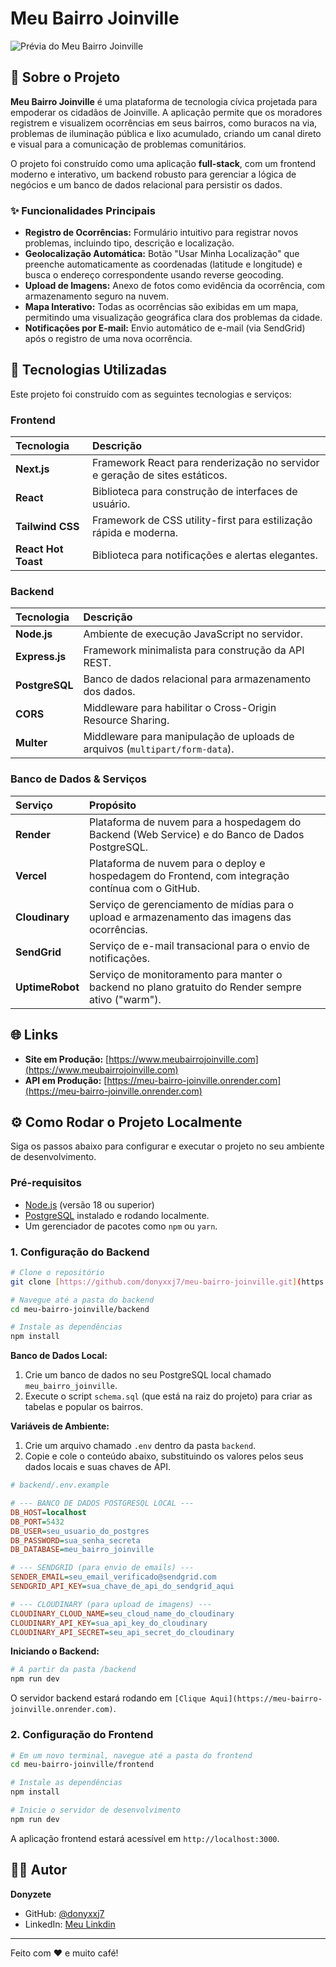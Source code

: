 # Meu Bairro Joinville

![Prévia do Meu Bairro Joinville](https://i.imgur.com/Gd1DfBH.png)
## 📌 Sobre o Projeto

**Meu Bairro Joinville** é uma plataforma de tecnologia cívica projetada para empoderar os cidadãos de Joinville. A aplicação permite que os moradores registrem e visualizem ocorrências em seus bairros, como buracos na via, problemas de iluminação pública e lixo acumulado, criando um canal direto e visual para a comunicação de problemas comunitários.

O projeto foi construído como uma aplicação **full-stack**, com um frontend moderno e interativo, um backend robusto para gerenciar a lógica de negócios e um banco de dados relacional para persistir os dados.

### ✨ Funcionalidades Principais

* **Registro de Ocorrências:** Formulário intuitivo para registrar novos problemas, incluindo tipo, descrição e localização.
* **Geolocalização Automática:** Botão "Usar Minha Localização" que preenche automaticamente as coordenadas (latitude e longitude) e busca o endereço correspondente usando reverse geocoding.
* **Upload de Imagens:** Anexo de fotos como evidência da ocorrência, com armazenamento seguro na nuvem.
* **Mapa Interativo:** Todas as ocorrências são exibidas em um mapa, permitindo uma visualização geográfica clara dos problemas da cidade.
* **Notificações por E-mail:** Envio automático de e-mail (via SendGrid) após o registro de uma nova ocorrência.

## 🚀 Tecnologias Utilizadas

Este projeto foi construído com as seguintes tecnologias e serviços:

### **Frontend**

| Tecnologia | Descrição |
| :--- | :--- |
| **Next.js** | Framework React para renderização no servidor e geração de sites estáticos. |
| **React** | Biblioteca para construção de interfaces de usuário. |
| **Tailwind CSS** | Framework de CSS utility-first para estilização rápida e moderna. |
| **React Hot Toast** | Biblioteca para notificações e alertas elegantes. |

### **Backend**

| Tecnologia | Descrição |
| :--- | :--- |
| **Node.js** | Ambiente de execução JavaScript no servidor. |
| **Express.js** | Framework minimalista para construção da API REST. |
| **PostgreSQL** | Banco de dados relacional para armazenamento dos dados. |
| **CORS** | Middleware para habilitar o Cross-Origin Resource Sharing. |
| **Multer** | Middleware para manipulação de uploads de arquivos (`multipart/form-data`). |

### **Banco de Dados & Serviços**

| Serviço | Propósito |
| :--- | :--- |
| **Render** | Plataforma de nuvem para a hospedagem do Backend (Web Service) e do Banco de Dados PostgreSQL. |
| **Vercel** | Plataforma de nuvem para o deploy e hospedagem do Frontend, com integração contínua com o GitHub. |
| **Cloudinary** | Serviço de gerenciamento de mídias para o upload e armazenamento das imagens das ocorrências. |
| **SendGrid** | Serviço de e-mail transacional para o envio de notificações. |
| **UptimeRobot** | Serviço de monitoramento para manter o backend no plano gratuito do Render sempre ativo ("warm"). |

## 🌐 Links

* **Site em Produção:** [https://www.meubairrojoinville.com](https://www.meubairrojoinville.com)
* **API em Produção:** [https://meu-bairro-joinville.onrender.com](https://meu-bairro-joinville.onrender.com)

## ⚙️ Como Rodar o Projeto Localmente

Siga os passos abaixo para configurar e executar o projeto no seu ambiente de desenvolvimento.

### **Pré-requisitos**

* [Node.js](https://nodejs.org/en/) (versão 18 ou superior)
* [PostgreSQL](https://www.postgresql.org/download/) instalado e rodando localmente.
* Um gerenciador de pacotes como `npm` ou `yarn`.

### **1. Configuração do Backend**

```bash
# Clone o repositório
git clone [https://github.com/donyxxj7/meu-bairro-joinville.git](https://github.com/donyxxj7/meu-bairro-joinville.git)

# Navegue até a pasta do backend
cd meu-bairro-joinville/backend

# Instale as dependências
npm install
```

**Banco de Dados Local:**
1.  Crie um banco de dados no seu PostgreSQL local chamado `meu_bairro_joinville`.
2.  Execute o script `schema.sql` (que está na raiz do projeto) para criar as tabelas e popular os bairros.

**Variáveis de Ambiente:**
1.  Crie um arquivo chamado `.env` dentro da pasta `backend`.
2.  Copie e cole o conteúdo abaixo, substituindo os valores pelos seus dados locais e suas chaves de API.

```ini
# backend/.env.example

# --- BANCO DE DADOS POSTGRESQL LOCAL ---
DB_HOST=localhost
DB_PORT=5432
DB_USER=seu_usuario_do_postgres
DB_PASSWORD=sua_senha_secreta
DB_DATABASE=meu_bairro_joinville

# --- SENDGRID (para envio de emails) ---
SENDER_EMAIL=seu_email_verificado@sendgrid.com
SENDGRID_API_KEY=sua_chave_de_api_do_sendgrid_aqui

# --- CLOUDINARY (para upload de imagens) ---
CLOUDINARY_CLOUD_NAME=seu_cloud_name_do_cloudinary
CLOUDINARY_API_KEY=sua_api_key_do_cloudinary
CLOUDINARY_API_SECRET=seu_api_secret_do_cloudinary
```

**Iniciando o Backend:**
```bash
# A partir da pasta /backend
npm run dev
```
O servidor backend estará rodando em `[Clique Aqui](https://meu-bairro-joinville.onrender.com)`.

### **2. Configuração do Frontend**

```bash
# Em um novo terminal, navegue até a pasta do frontend
cd meu-bairro-joinville/frontend

# Instale as dependências
npm install

# Inicie o servidor de desenvolvimento
npm run dev
```
A aplicação frontend estará acessível em `http://localhost:3000`.

## 👨‍💻 Autor

**Donyzete**

* GitHub: [@donyxxj7](https://github.com/donyxxj7)
* LinkedIn: [Meu Linkdin](www.linkedin.com/in/donyzete)

---

Feito com ❤️ e muito café!

